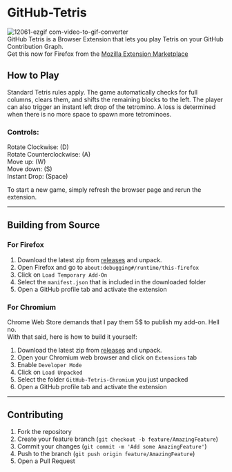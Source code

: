 # GitHub-Tetris
![12061-ezgif com-video-to-gif-converter](https://github.com/user-attachments/assets/a8352e99-5010-466a-a1ec-0e6a59cbea10)  
GitHub Tetris is a Browser Extension that lets you play Tetris on your GitHub Contribution Graph.  
Get this now for Firefox from the [Mozilla Extension Marketplace](https://addons.mozilla.org/en-US/firefox/addon/github-tetris-game/)

## How to Play
Standard Tetris rules apply. The game automatically checks for full columns, clears them, and shifts the remaining blocks to the left. The player can also trigger an instant left drop of the tetromino. A loss is determined when there is no more space to spawn more tetrominoes.  

### Controls: 
Rotate Clockwise: (D)  
Rotate Counterclockwise: (A)  
Move up: (W)  
Move down: (S)  
Instant Drop: (Space)    

To start a new game, simply refresh the browser page and rerun the extension.

___
## Building from Source
### For Firefox
1. Download the latest zip from [releases](https://github.com/TreacherousDev/GitHub-Tetris/releases) and unpack.
2. Open Firefox and go to `about:debugging#/runtime/this-firefox`
3. Click on `Load Temporary Add-On`
4. Select the `manifest.json` that is included in the downloaded folder
5. Open a GitHub profile tab and activate the extension


### For Chromium
Chrome Web Store demands that I pay them 5$ to publish my add-on. Hell no.  
With that said, here is how to build it yourself:
1. Download the latest zip from [releases](https://github.com/TreacherousDev/GitHub-Tetris/releases) and unpack.
2. Open your Chromium web browser and click on `Extensions` tab
3. Enable `Developer Mode`
4. Click on `Load Unpacked`
5. Select the folder `GitHub-Tetris-Chromium` you just unpacked
6. Open a GitHub profile tab and activate the extension

___
## Contributing

1. Fork the repository
2. Create your feature branch (`git checkout -b feature/AmazingFeature`)
3. Commit your changes (`git commit -m 'Add some AmazingFeature'`)
4. Push to the branch (`git push origin feature/AmazingFeature`)
5. Open a Pull Request
